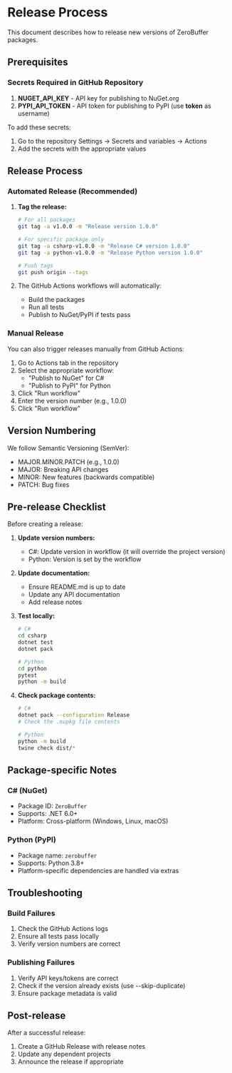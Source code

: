 # Release Process

This document describes how to release new versions of ZeroBuffer packages.

## Prerequisites

### Secrets Required in GitHub Repository

1. **NUGET_API_KEY** - API key for publishing to NuGet.org
2. **PYPI_API_TOKEN** - API token for publishing to PyPI (use __token__ as username)

To add these secrets:
1. Go to the repository Settings → Secrets and variables → Actions
2. Add the secrets with the appropriate values

## Release Process

### Automated Release (Recommended)

1. **Tag the release:**
   ```bash
   # For all packages
   git tag -a v1.0.0 -m "Release version 1.0.0"
   
   # For specific package only
   git tag -a csharp-v1.0.0 -m "Release C# version 1.0.0"
   git tag -a python-v1.0.0 -m "Release Python version 1.0.0"
   
   # Push tags
   git push origin --tags
   ```

2. The GitHub Actions workflows will automatically:
   - Build the packages
   - Run all tests
   - Publish to NuGet/PyPI if tests pass

### Manual Release

You can also trigger releases manually from GitHub Actions:

1. Go to Actions tab in the repository
2. Select the appropriate workflow:
   - "Publish to NuGet" for C#
   - "Publish to PyPI" for Python
3. Click "Run workflow"
4. Enter the version number (e.g., 1.0.0)
5. Click "Run workflow"

## Version Numbering

We follow Semantic Versioning (SemVer):
- MAJOR.MINOR.PATCH (e.g., 1.0.0)
- MAJOR: Breaking API changes
- MINOR: New features (backwards compatible)
- PATCH: Bug fixes

## Pre-release Checklist

Before creating a release:

1. **Update version numbers:**
   - C#: Update version in workflow (it will override the project version)
   - Python: Version is set by the workflow

2. **Update documentation:**
   - Ensure README.md is up to date
   - Update any API documentation
   - Add release notes

3. **Test locally:**
   ```bash
   # C#
   cd csharp
   dotnet test
   dotnet pack
   
   # Python
   cd python
   pytest
   python -m build
   ```

4. **Check package contents:**
   ```bash
   # C#
   dotnet pack --configuration Release
   # Check the .nupkg file contents
   
   # Python
   python -m build
   twine check dist/*
   ```

## Package-specific Notes

### C# (NuGet)

- Package ID: `ZeroBuffer`
- Supports: .NET 6.0+
- Platform: Cross-platform (Windows, Linux, macOS)

### Python (PyPI)

- Package name: `zerobuffer`
- Supports: Python 3.8+
- Platform-specific dependencies are handled via extras

## Troubleshooting

### Build Failures

1. Check the GitHub Actions logs
2. Ensure all tests pass locally
3. Verify version numbers are correct

### Publishing Failures

1. Verify API keys/tokens are correct
2. Check if the version already exists (use --skip-duplicate)
3. Ensure package metadata is valid

## Post-release

After a successful release:

1. Create a GitHub Release with release notes
2. Update any dependent projects
3. Announce the release if appropriate